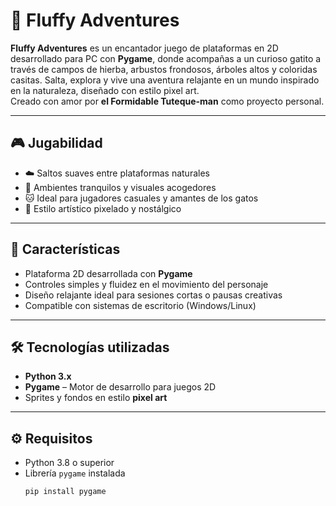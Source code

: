 # 🐾 Fluffy Adventures

**Fluffy Adventures** es un encantador juego de plataformas en 2D desarrollado para PC con **Pygame**, donde acompañas a un curioso gatito a través de campos de hierba, arbustos frondosos, árboles altos y coloridas casitas. Salta, explora y vive una aventura relajante en un mundo inspirado en la naturaleza, diseñado con estilo pixel art.  
Creado con amor por **el Formidable Tuteque-man** como proyecto personal.

---

## 🎮 Jugabilidad

- ☁️ Saltos suaves entre plataformas naturales
- 🌿 Ambientes tranquilos y visuales acogedores
- 🐱 Ideal para jugadores casuales y amantes de los gatos
- 🎨 Estilo artístico pixelado y nostálgico

---

## 🧠 Características

- Plataforma 2D desarrollada con **Pygame**
- Controles simples y fluidez en el movimiento del personaje
- Diseño relajante ideal para sesiones cortas o pausas creativas
- Compatible con sistemas de escritorio (Windows/Linux)

---

## 🛠️ Tecnologías utilizadas

- **Python 3.x**  
- **Pygame** – Motor de desarrollo para juegos 2D  
- Sprites y fondos en estilo **pixel art**

---

## ⚙️ Requisitos

- Python 3.8 o superior  
- Librería `pygame` instalada  
  ```bash
  pip install pygame
